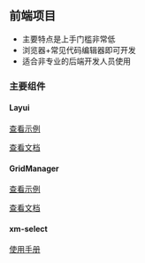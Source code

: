 ## 前端项目

- 主要特点是上手门槛非常低
- 浏览器+常见代码编辑器即可开发
- 适合非专业的后端开发人员使用

### 主要组件

#### Layui

[查看示例](https://www.bejson.com/doc/layui/demo/index.html)

[查看文档](https://www.bejson.com/doc/layui/doc/index.html)

#### GridManager

[查看示例](https://gridmanager.lovejavascript.com/demo/index.html)

[查看文档](https://gridmanager.lovejavascript.com/api/index.html)

#### xm-select

[使用手册](https://maplemei.gitee.io/xm-select/#/basic/use)
